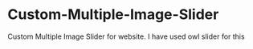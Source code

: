 # Custom-Multiple-Image-Slider
Custom Multiple Image Slider for website. I have used owl slider for this
